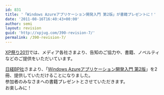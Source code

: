 ```yaml
---
id: 831
title: '「Windows Azureアプリケーション開発入門 第2版」が書籍プレゼントに！'
date: '2011-08-16T16:40:43+00:00'
author: semi
layout: revision
guid: 'http://xpjug.com/390-revision-7/'
permalink: /390-revision-7/
---
```


[XP祭り2011](http://xpjug.com/xpx/ "XP祭り2011")では、メディア各社さまより、告知のご協力や、書籍、ノベルティなどのご提供をいただいています。

[日経BP社](http://ec.nikkeibp.co.jp/index.html)さまより、「[Windows Azureアプリケーション開発入門 第2版](http://ec.nikkeibp.co.jp/item/books/P94590.html)」を2冊、提供していただけることになりました。  
参加者のみなさまへの書籍プレゼントとさせていただきます。  
お楽しみに！